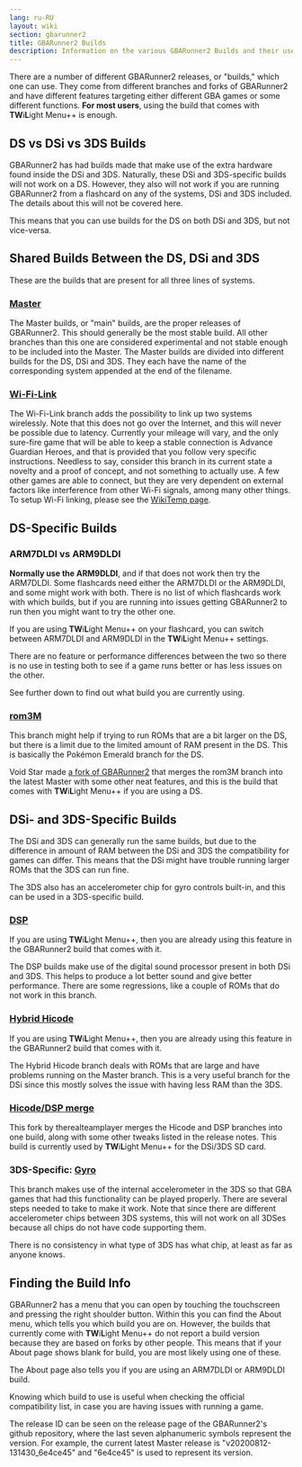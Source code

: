 ```yaml
---
lang: ru-RU
layout: wiki
section: gbarunner2
title: GBARunner2 Builds
description: Information on the various GBARunner2 Builds and their uses
---
```



There are a number of different GBARunner2 releases, or "builds," which one can use. They come from different branches and forks of GBARunner2 and have different features targeting either different GBA games or some different functions. **For most users**, using the build that comes with **TW**i**L**ight Menu++ is enough.

## DS vs DSi vs 3DS Builds

GBARunner2 has had builds made that make use of the extra hardware found inside the DSi and 3DS. Naturally, these DSi and 3DS-specific builds will not work on a DS. However, they also will not work if you are running GBARunner2 from a flashcard on any of the systems, DSi and 3DS included. The details about this will not be covered here.

This means that you can use builds for the DS on both DSi and 3DS, but not vice-versa.

## Shared Builds Between the DS, DSi and 3DS

These are the builds that are present for all three lines of systems.

### [Master](https://github.com/Gericom/GBARunner2/releases)

The Master builds, or "main" builds, are the proper releases of GBARunner2. This should generally be the most stable build. All other branches than this one are considered experimental and not stable enough to be included into the Master. The Master builds are divided into different builds for the DS, DSi and 3DS. They each have the name of the corresponding system appended at the end of the filename.

### [Wi-Fi-Link](https://github.com/Gericom/GBARunner2/releases/tag/v20200217-194452_0b8bbe3)

The Wi-Fi-Link branch adds the possibility to link up two systems wirelessly. Note that this does not go over the Internet, and this will never be possible due to latency. Currently your mileage will vary, and the only sure-fire game that will be able to keep a stable connection is Advance Guardian Heroes, and that is provided that you follow very specific instructions. Needless to say, consider this branch in its current state a novelty and a proof of concept, and not something to actually use. A few other games are able to connect, but they are very dependent on external factors like interference from other Wi-Fi signals, among many other things. To setup Wi-Fi linking, please see the [WikiTemp page](https://wiki.gbatemp.net/wiki/GBARunner2/Link).

## DS-Specific Builds

### ARM7DLDI vs ARM9DLDI

**Normally use the ARM9DLDI**, and if that does not work then try the ARM7DLDI. Some flashcards need either the ARM7DLDI or the ARM9DLDI, and some might work with both. There is no list of which flashcards work with which builds, but if you are running into issues getting GBARunner2 to run then you might want to try the other one.

If you are using **TW**i**L**ight Menu++ on your flashcard, you can switch between ARM7DLDI and ARM9DLDI in the **TW**i**L**ight Menu++ settings.

There are no feature or performance differences between the two so there is no use in testing both to see if a game runs better or has less issues on the other.

See further down to find out what build you are currently using.

### [rom3M](https://github.com/Gericom/GBARunner2/releases/tag/v20190911-201047_371815e)

This branch might help if trying to run ROMs that are a bit larger on the DS, but there is a limit due to the limited amount of RAM present in the DS. This is basically the Pokémon Emerald branch for the DS.

Void Star made [a fork of GBARunner2](https://github.com/unresolvedsymbol/GBARunner2-DSL-Enhanced/releases) that merges the rom3M branch into the latest Master with some other neat features, and this is the build that comes with **TW**i**L**ight Menu++ if you are using a DS.

## DSi- and 3DS-Specific Builds

The DSi and 3DS can generally run the same builds, but due to the difference in amount of RAM between the DSi and 3DS the compatibility for games can differ. This means that the DSi might have trouble running larger ROMs that the 3DS can run fine.

The 3DS also has an accelerometer chip for gyro controls built-in, and this can be used in a 3DS-specific build.

### [DSP](https://github.com/Gericom/GBARunner2/releases/tag/v20200809-113646_551ae99_dsp-audio)

If you are using **TW**i**L**ight Menu++, then you are already using this feature in the GBARunner2 build that comes with it.

The DSP builds make use of the digital sound processor present in both DSi and 3DS. This helps to produce a lot better sound and give better performance. There are some regressions, like a couple of ROMs that do not work in this branch.

### [Hybrid Hicode](https://github.com/Gericom/GBARunner2/releases/tag/v20200812-130512_d5dc8d8)

If you are using **TW**i**L**ight Menu++, then you are already using this feature in the GBARunner2 build that comes with it.

The Hybrid Hicode branch deals with ROMs that are large and have problems running on the Master branch. This is a very useful branch for the DSi since this mostly solves the issue with having less RAM than the 3DS.

### [Hicode/DSP merge](https://github.com/therealteamplayer/GBARunner2/releases/tag/v20210911-merges-and-tweaks)

This fork by therealteamplayer merges the Hicode and DSP branches into one build, along with some other tweaks listed in the release notes. This build is currently used by **TW**i**L**ight Menu++ for the DSi/3DS SD card.

### 3DS-Specific: [Gyro](https://github.com/Gericom/GBARunner2/releases/tag/v20191228-021638_ee7f6a0)

This branch makes use of the internal accelerometer in the 3DS so that GBA games that had this functionality can be played properly. There are several steps needed to take to make it work. Note that since there are different accelerometer chips between 3DS systems, this will not work on all 3DSes because all chips do not have code supporting them.

There is no consistency in what type of 3DS has what chip, at least as far as anyone knows.

## Finding the Build Info

GBARunner2 has a menu that you can open by touching the touchscreen and pressing the right shoulder button. Within this you can find the About menu, which tells you which build you are on. However, the builds that currently come with **TW**i**L**ight Menu++ do not report a build version because they are based on forks by other people. This means that if your About page shows blank for build, you are most likely using one of these.

The About page also tells you if you are using an ARM7DLDI or ARM9DLDI build.

Knowing which build to use is useful when checking the official compatibility list, in case you are having issues with running a game.

The release ID can be seen on the release page of the GBARunner2's github repository, where the last seven alphanumeric symbols represent the version. For example, the current latest Master release is "v20200812-131430_6e4ce45" and "6e4ce45" is used to represent its version.
